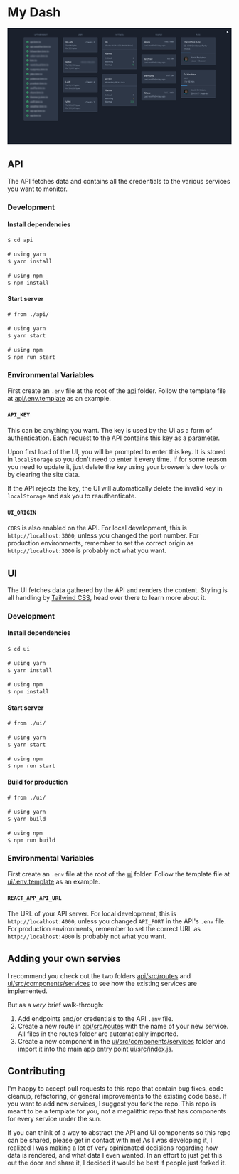 # My Dash

![Screenshot](screenshot.png)

## API

The API fetches data and contains all the credentials to the various services you want to monitor.

### Development

#### Install dependencies

```
$ cd api

# using yarn
$ yarn install

# using npm
$ npm install
```

#### Start server

```
# from ./api/

# using yarn
$ yarn start

# using npm
$ npm run start
```

### Environmental Variables

First create an `.env` file at the root of the [api](api) folder. Follow the template file at [api/.env.template](api/.env.template) as an example.

#### `API_KEY`

This can be anything you want. The key is used by the UI as a form of authentication. Each request to the API contains this key as a parameter.

Upon first load of the UI, you will be prompted to enter this key. It is stored in `localStorage` so you don't need to enter it every time. If for some reason you need to update it, just delete the key using your browser's dev tools or by clearing the site data.

If the API rejects the key, the UI will automatically delete the invalid key in `localStorage` and ask you to reauthenticate.

#### `UI_ORIGIN`

`CORS` is also enabled on the API. For local development, this is `http://localhost:3000`, unless you changed the port number. For production environments, remember to set the correct origin as `http://localhost:3000` is probably not what you want.

## UI

The UI fetches data gathered by the API and renders the content. Styling is all handling by [Tailwind CSS](https://tailwindcss.com/), head over there to learn more about it.

### Development

#### Install dependencies

```
$ cd ui

# using yarn
$ yarn install

# using npm
$ npm install
```

#### Start server

```
# from ./ui/

# using yarn
$ yarn start

# using npm
$ npm run start
```

#### Build for production

```
# from ./ui/

# using yarn
$ yarn build

# using npm
$ npm run build
```

### Environmental Variables

First create an `.env` file at the root of the [ui](ui) folder. Follow the template file at [ui/.env.template](ui/.env.template) as an example.

#### `REACT_APP_API_URL`

The URL of your API server. For local development, this is `http://localhost:4000`, unless you changed `API_PORT` in the API's `.env` file. For production environments, remember to set the correct URL as `http://localhost:4000` is probably not what you want.

## Adding your own servies

I recommend you check out the two folders [api/src/routes](api/src/routes) and [ui/src/components/services](ui/src/components/services) to see how the existing services are implemented.

But as a _very_ brief walk-through:

1. Add endpoints and/or credentials to the API `.env` file.
2. Create a new route in [api/src/routes](api/src/routes) with the name of your new service. All files in the routes folder are automatically imported.
3. Create a new component in the [ui/src/components/services](ui/src/components/services) folder and import it into the main app entry point [ui/src/index.js](ui/src/index.js).

## Contributing

I'm happy to accept pull requests to this repo that contain bug fixes, code cleanup, refactoring, or general improvements to the existing code base. If you want to add new services, I suggest you fork the repo. This repo is meant to be a template for you, not a megalithic repo that has components for every service under the sun.

If you can think of a way to abstract the API and UI components so this repo can be shared, please get in contact with me! As I was developing it, I realized I was making a lot of very opinionated decisions regarding how data is rendered, and what data I even wanted. In an effort to just get this out the door and share it, I decided it would be best if people just forked it.
